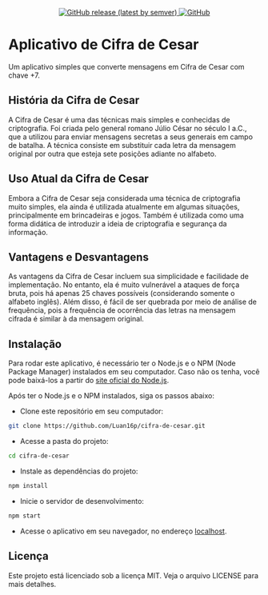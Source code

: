 <p align="center">
    <a href="https://github.com/Luan16p/cifra-de-cesar/releases/tag/v1.0">
        <img alt="GitHub release (latest by semver)" src="https://img.shields.io/github/v/release/devicons/devicon?color=%2360be86&label=Latest%20release&style=for-the-badge&sort=semver">
    </a>
    <a href="/LICENSE">
        <img alt="GitHub" src="https://img.shields.io/github/license/devicons/devicon?color=%2360be86&style=for-the-badge">
    </a>
 </p>

# Aplicativo de Cifra de Cesar

Um aplicativo simples que converte mensagens em Cifra de Cesar com chave +7.

## História da Cifra de Cesar

A Cifra de Cesar é uma das técnicas mais simples e conhecidas de criptografia. Foi criada pelo general romano Júlio César no século I a.C., que a utilizou para enviar mensagens secretas a seus generais em campo de batalha. A técnica consiste em substituir cada letra da mensagem original por outra que esteja sete posições adiante no alfabeto.

## Uso Atual da Cifra de Cesar

Embora a Cifra de Cesar seja considerada uma técnica de criptografia muito simples, ela ainda é utilizada atualmente em algumas situações, principalmente em brincadeiras e jogos. Também é utilizada como uma forma didática de introduzir a ideia de criptografia e segurança da informação.

## Vantagens e Desvantagens

As vantagens da Cifra de Cesar incluem sua simplicidade e facilidade de implementação. No entanto, ela é muito vulnerável a ataques de força bruta, pois há apenas 25 chaves possíveis (considerando somente o alfabeto inglês). Além disso, é fácil de ser quebrada por meio de análise de frequência, pois a frequência de ocorrência das letras na mensagem cifrada é similar à da mensagem original.

## Instalação

Para rodar este aplicativo, é necessário ter o Node.js e o NPM (Node Package Manager) instalados em seu computador. Caso não os tenha, você pode baixá-los a partir do [site oficial do Node.js](https://nodejs.org/).

Após ter o Node.js e o NPM instalados, siga os passos abaixo:

- Clone este repositório em seu computador:

```bash
git clone https://github.com/Luan16p/cifra-de-cesar.git
```

- Acesse a pasta do projeto:

```bash
cd cifra-de-cesar
```

- Instale as dependências do projeto:

```bash
npm install
```

- Inicie o servidor de desenvolvimento:

```bash
npm start
```

- Acesse o aplicativo em seu navegador, no endereço [localhost](http://localhost:3000).

## Licença

Este projeto está licenciado sob a licença MIT. Veja o arquivo LICENSE para mais detalhes.

